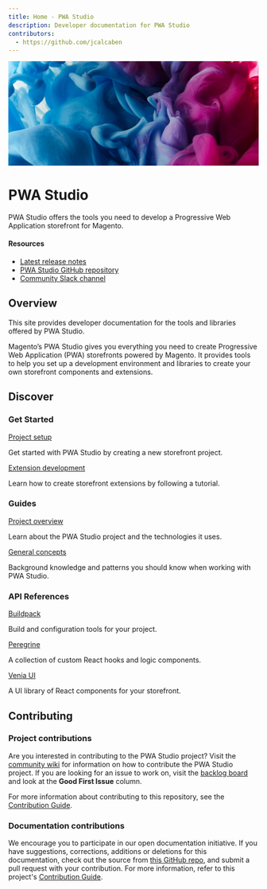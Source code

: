 ```yaml
---
title: Home - PWA Studio
description: Developer documentation for PWA Studio
contributors:
  - https://github.com/jcalcaben
---
```


<Hero slots="image, heading, text" background="rgb(64, 34, 138)"/>

![Hero image](./home-bg.jpg)

# PWA Studio

PWA Studio offers the tools you need to develop a Progressive Web Application storefront for Magento.

<Resources slots="heading, links"/>

#### Resources

- [Latest release notes](https://github.com/magento/pwa-studio/releases/latest)
- [PWA Studio GitHub repository](https://github.com/magento/pwa-studio)
- [Community Slack channel](https://magentocommeng.slack.com/archives/C71HNKYS2)

## Overview

This site provides developer documentation for the tools and libraries offered by PWA Studio.

Magento’s PWA Studio gives you everything you need to create Progressive Web Application (PWA) storefronts powered by Magento.
It provides tools to help you set up a development environment and libraries to create your own storefront components and extensions.

## Discover

<DiscoverBlock slots="heading, link, text"/>

### Get Started

[Project setup](tutorials/)

Get started with PWA Studio by creating a new storefront project.

<DiscoverBlock slots="link, text"/>

[Extension development](tutorials/extensions/)

Learn how to create storefront extensions by following a tutorial.

<DiscoverBlock slots="heading, link, text"/>

### Guides

[Project overview](guides/)

Learn about the PWA Studio project and the technologies it uses.

<DiscoverBlock slots="link, text"/>

[General concepts](guides/general-concepts/)

Background knowledge and patterns you should know when working with PWA Studio.

<DiscoverBlock slots="heading, link, text"/>

### API References

[Buildpack](api/buildpack/)

Build and configuration tools for your project.

<DiscoverBlock slots="link, text"/>

[Peregrine](api/peregrine/)

A collection of custom React hooks and logic components.

<DiscoverBlock slots="link, text"/>

[Venia UI](api/venia/)

A UI library of React components for your storefront.

## Contributing

### Project contributions

Are you interested in contributing to the PWA Studio project?
Visit the [community wiki][] for information on how to contribute the PWA Studio project.
If you are looking for an issue to work on, visit the [backlog board][] and look at the **Good First Issue** column.

For more information about contributing to this repository, see the [Contribution Guide](https://github.com/magento/pwa-studio/blob/develop/.github/CONTRIBUTING.md).

### Documentation contributions

We encourage you to participate in our open documentation initiative.
If you have suggestions, corrections, additions or deletions for this documentation, check out the source from [this GitHub repo][], and submit a pull request with your contribution.
For more information, refer to this project's [Contribution Guide](https://github.com/AdobeDocs/commerce-pwa-studio/blob/main/.github/CONTRIBUTING.md).

[community wiki]: https://github.com/magento/pwa-studio/wiki
[backlog board]: https://github.com/magento/pwa-studio/projects/1
[this github repo]: https://github.com/AdobeDocs/commerce-pwa-studio
